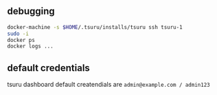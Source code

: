 ## debugging

```sh
docker-machine -s $HOME/.tsuru/installs/tsuru ssh tsuru-1
sudo -i
docker ps
docker logs ...
```

## default credentials

tsuru dashboard default createndials are `admin@example.com / admin123`
